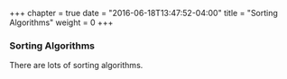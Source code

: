 +++
chapter = true
date = "2016-06-18T13:47:52-04:00"
title = "Sorting Algorithms"
weight = 0
+++
### Sorting Algorithms
There are lots of sorting algorithms.
